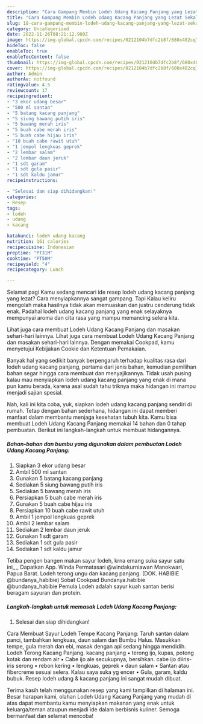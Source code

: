 ```yaml
---
description: "Cara Gampang Membin Lodeh Udang Kacang Panjang yang Lezat Sekali}"
title: "Cara Gampang Membin Lodeh Udang Kacang Panjang yang Lezat Sekali}"
slug: 18-cara-gampang-membin-lodeh-udang-kacang-panjang-yang-lezat-sekali
category: Uncategorized
date: 2022-11-26T08:21:12.980Z
image: https://img-global.cpcdn.com/recipes/0212104b7dfc2b8f/680x482cq70/lodeh-udang-kacang-panjang-foto-resep-utama.jpg
hideToc: false
enableToc: true
enableTocContent: false
thumbnail: https://img-global.cpcdn.com/recipes/0212104b7dfc2b8f/680x482cq70/lodeh-udang-kacang-panjang-foto-resep-utama.jpg
cover: https://img-global.cpcdn.com/recipes/0212104b7dfc2b8f/680x482cq70/lodeh-udang-kacang-panjang-foto-resep-utama.jpg
author: Admin
authorAv: notfound
ratingvalue: 4.5
reviewcount: 17
recipeingredient:
- "3 ekor udang besar"
- "500 ml santan"
- "5 batang kacang panjang"
- "5 siung bawang putih iris"
- "5 bawang merah iris"
- "5 buah cabe merah iris"
- "5 buah cabe hijau iris"
- "10 buah cabe rawit utuh"
- "1 jempol lengkuas geprek"
- "2 lembar salam"
- "2 lembar daun jeruk"
- "1 sdt garam"
- "1 sdt gula pasir"
- "1 sdt kaldu jamur"
recipeinstructions:

- "Selesai dan siap dihidangkan!"
categories:
- Resep
tags:
- lodeh
- udang
- kacang

katakunci: lodeh udang kacang 
nutrition: 161 calories
recipecuisine: Indonesian
preptime: "PT31M"
cooktime: "PT50M"
recipeyield: "4"
recipecategory: Lunch

---
```



Selamat pagi Kamu sedang mencari ide resep lodeh udang kacang panjang yang lezat? Cara menyiapkannya sangat gampang. Tapi Kalau keliru mengolah maka hasilnya tidak akan memuaskan dan justru cenderung tidak enak. Padahal lodeh udang kacang panjang yang enak selayaknya mempunyai aroma dan cita rasa yang mampu memancing selera kita.


Lihat juga cara membuat Lodeh Udang Kacang Panjang dan masakan sehari-hari lainnya. Lihat juga cara membuat Lodeh Udang Kacang Panjang dan masakan sehari-hari lainnya. Dengan memakai Cookpad, kamu menyetujui Kebijakan Cookie dan Ketentuan Pemakaian.

Banyak hal yang sedikit banyak berpengaruh terhadap kualitas rasa dari lodeh udang kacang panjang, pertama dari jenis bahan, kemudian pemilihan bahan segar hingga cara membuat dan menyajikannya. Tidak usah pusing kalau mau menyiapkan lodeh udang kacang panjang yang enak di mana pun kamu berada, karena asal sudah tahu triknya maka hidangan ini mampu menjadi sajian spesial.


Nah, kali ini kita coba, yuk, siapkan lodeh udang kacang panjang sendiri di rumah. Tetap dengan bahan sederhana, hidangan ini dapat memberi manfaat dalam membantu menjaga kesehatan tubuh kita. Kamu bisa membuat Lodeh Udang Kacang Panjang memakai 14 bahan dan 0 tahap pembuatan. Berikut ini langkah-langkah untuk membuat hidangannya.

<!--inarticleads1-->

##### Bahan-bahan dan bumbu yang digunakan dalam pembuatan Lodeh Udang Kacang Panjang:

1. Siapkan 3 ekor udang besar
1. Ambil 500 ml santan
1. Gunakan 5 batang kacang panjang
1. Sediakan 5 siung bawang putih iris
1. Sediakan 5 bawang merah iris
1. Persiapkan 5 buah cabe merah iris
1. Gunakan 5 buah cabe hijau iris
1. Persiapkan 10 buah cabe rawit utuh
1. Ambil 1 jempol lengkuas geprek
1. Ambil 2 lembar salam
1. Sediakan 2 lembar daun jeruk
1. Gunakan 1 sdt garam
1. Sediakan 1 sdt gula pasir
1. Sediakan 1 sdt kaldu jamur


Tetiba pengen bangen makan sayur lodeh, krna emang suka sayur satu ini,,,, Dapatkan App. Winda Permatasari @windakurniawan Manokwari, Papua Barat. Lodeh terong ungu dan kacang panjang. (DOK. HABIBIE @bundanya_habibie) Sobat Cookpad Bundanya.habibie @bundanya_habibie Pemula Lodeh adalah sayur kuah santan berisi beragam sayuran dan protein. 

<!--inarticleads2-->

##### Langkah-langkah untuk memasak Lodeh Udang Kacang Panjang:


1. Selesai dan siap dihidangkan!

Cara Membuat Sayur Lodeh Tempe Kacang Panjang: Taruh santan dalam panci, tambahkan lengkuas, daun salam dan Bumbu Halus. Masukkan tempe, gula merah dan ebi, masak dengan api sedang hingga mendidih. Lodeh Terong Kacang Panjang. kacang panjang • terong ijo, kupas, potong kotak dan rendam air • Cabe ijo ale secukupnya, bersihkan. cabe ijo diiris-iris serong • rebon kering • lengkuas, geprek • daun salam • Santan atau fibercreme sesuai selera. Kalau saya suka yg encer • Gula, garam, kaldu bubuk. Resep lodeh udang &amp; kacang panjang ini sangat mudah dibuat. 

Terima kasih telah menggunakan resep yang kami tampilkan di halaman ini. Besar harapan kami, olahan Lodeh Udang Kacang Panjang yang mudah di atas dapat membantu kamu menyiapkan makanan yang enak untuk keluarga/teman ataupun menjadi ide dalam berbisnis kuliner. Semoga bermanfaat dan selamat mencoba!
